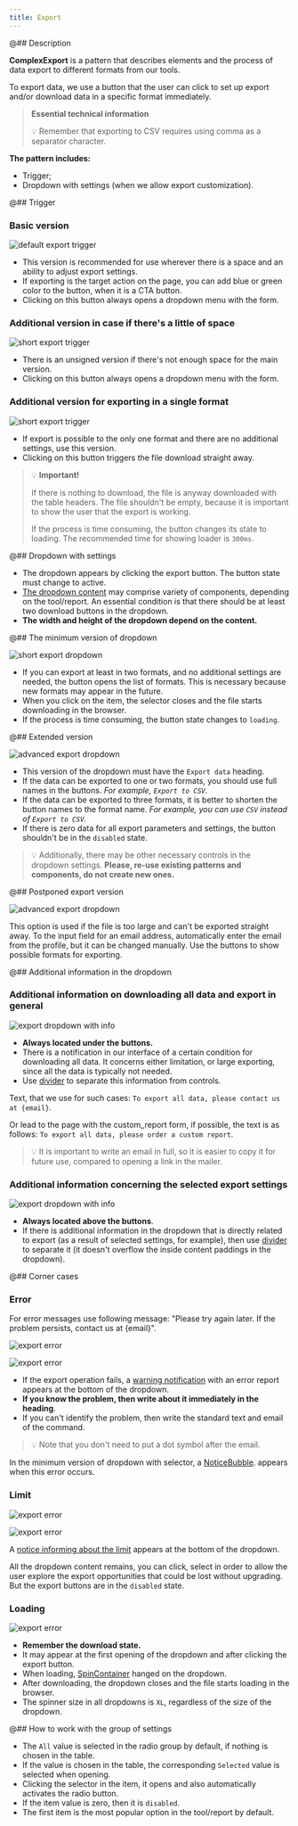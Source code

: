 ```yaml
---
title: Export
---
```


@## Description

**ComplexExport** is a pattern that describes elements and the process of data export to different formats from our tools.

To export data, we use a button that the user can click to set up export and/or download data in a specific format immediately.

> **Essential technical information**
>
> 💡 Remember that exporting to CSV requires using comma as a separator character.

**The pattern includes:**

- Trigger;
- Dropdown with settings (when we allow export customization).

@## Trigger

### Basic version

![default export trigger](static/default-export.png)

- This version is recommended for use wherever there is a space and an ability to adjust export settings.
- If exporting is the target action on the page, you can add blue or green color to the button, when it is a CTA button.
- Clicking on this button always opens a dropdown menu with the form.

### Additional version in case if there's a little of space

![short export trigger](static/short-export.png)

- There is an unsigned version if there's not enough space for the main version.
- Clicking on this button always opens a dropdown menu with the form.

### Additional version for exporting in a single format

![short export trigger](static/advanced-export.png)

- If export is possible to the only one format and there are no additional settings, use this version.
- Clicking on this button triggers the file download straight away.

> 💡 **Important!**
>
> If there is nothing to download, the file is anyway downloaded with the table headers. The file shouldn't be empty, because it is important to show the user that the export is working.
>
> If the process is time consuming, the button changes its state to loading. The recommended time for showing loader is `300ms`.

@## Dropdown with settings

- The dropdown appears by clicking the export button. The button state must change to active.
- [The dropdown content](/components/dropdown-menu/) may comprise variety of components, depending on the tool/report. An essential condition is that there should be at least two download buttons in the dropdown.
- **The width and height of the dropdown depend on the content.**

@## The minimum version of dropdown

![short export dropdown](static/dropdown-1.png)

- If you can export at least in two formats, and no additional settings are needed, the button opens the list of formats. This is necessary because new formats may appear in the future.
- When you click on the item, the selector closes and the file starts downloading in the browser.
- If the process is time consuming, the button state changes to `loading`.

@## Extended version

![advanced export dropdown](static/dropdown-2.png)

- This version of the dropdown must have the `Export data` heading.
- If the data can be exported to one or two formats, you should use full names in the buttons. _For example, `Export to CSV`._
- If the data can be exported to three formats, it is better to shorten the button names to the format name. _For example, you can use `CSV` instead of `Export to CSV`._
- If there is zero data for all export parameters and settings, the button shouldn't be in the `disabled` state.

> 💡 Additionally, there may be other necessary controls in the dropdown settings. **Please, re-use existing patterns and components, do not create new ones.**

@## Postponed export version

![advanced export dropdown](static/dropdown-3.png)

This option is used if the file is too large and can't be exported straight away. To the input field for an email address, automatically enter the email from the profile, but it can be changed manually. Use the buttons to show possible formats for exporting.

@## Additional information in the dropdown

### Additional information on downloading all data and export in general

![export dropdown with info](static/dropdown-info-1.png)

- **Always located under the buttons.**
- There is a notification in our interface of a certain condition for downloading all data. It concerns either limitation, or large exporting, since all the data is typically not needed.
- Use [divider](/components/divider/) to separate this information from controls.

Text, that we use for such cases: `To export all data, please contact us at {email}`.

Or lead to the page with the custom_report form, if possible, the text is as follows: `To export all data, please order a custom report`.

> 💡 It is important to write an email in full, so it is easier to copy it for future use, compared to opening a link in the mailer.

### Additional information concerning the selected export settings

![export dropdown with info](static/dropdown-info-2.png)

- **Always located above the buttons**.
- If there is additional information in the dropdown that is directly related to export (as a result of selected settings, for example), then use [divider](/components/divider/) to separate it (it doesn't overflow the inside content paddings in the dropdown).

@## Corner cases

### Error

For error messages use following message: "Please try again later. If the problem persists, contact us at {email}".

![export error](static/export-error-1.png)

![export error](static/export-error-2.png)

- If the export operation fails, a [warning notification](/components/notice) with an error report appears at the bottom of the dropdown.
- **If you know the problem, then write about it immediately in the heading**.
- If you can't identify the problem, then write the standard text and email of the command.

> 💡 Note that you don't need to put a dot symbol after the email.

In the minimum version of dropdown with selector, a [NoticeBubble](/components/notice-bubble). appears when this error occurs.

### Limit

![export error](static/export-limit-1.png)

![export error](static/export-limit-2.png)

A [notice informing about the limit](/components/notice) appears at the bottom of the dropdown.

All the dropdown content remains, you can click, select in order to allow the user explore the export opportunities that could be lost without upgrading. But the export buttons are in the `disabled` state.

### Loading

![export error](static/export-loading.png)

- **Remember the download state.**
- It may appear at the first opening of the dropdown and after clicking the export button.
- When loading, [SpinContainer](/components/spin-container/) hanged on the dropdown.
- After downloading, the dropdown closes and the file starts loading in the browser.
- The spinner size in all dropdowns is `XL`, regardless of the size of the dropdown.

@## How to work with the group of settings

- The `All` value is selected in the radio group by default, if nothing is chosen in the table.
- If the value is chosen in the table, the corresponding `Selected` value is selected when opening.
- Clicking the selector in the item, it opens and also automatically activates the radio button.
- If the item value is zero, then it is `disabled`.
- The first item is the most popular option in the tool/report by default.
